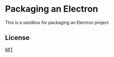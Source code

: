 # Packaging an Electron

This is a sandbox for packaging an Electron project

## License

[MIT](https://choosealicense.com/licenses/mit/)
